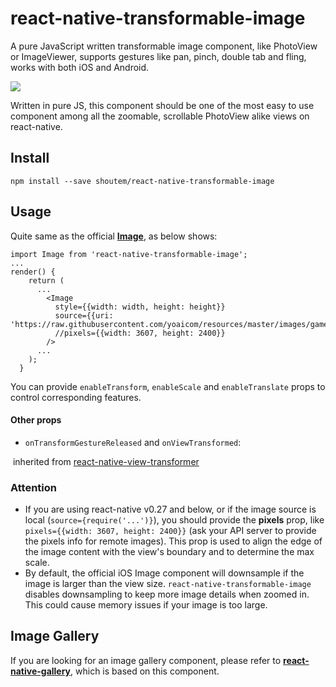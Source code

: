 # react-native-transformable-image

A pure JavaScript written transformable image component, like PhotoView or ImageViewer, supports gestures like pan, pinch, double tab and fling, works with both iOS and Android.

![](Demo/demo.gif)



Written in pure JS, this component should be one of the most easy to use component among all the zoomable, scrollable PhotoView alike views on react-native.

## Install

 `npm install --save shoutem/react-native-transformable-image`



## Usage

Quite same as the official **[Image](https://facebook.github.io/react-native/docs/image.html)**, as below shows:

```
import Image from 'react-native-transformable-image';
...
render() {
    return (
      ...
        <Image
          style={{width: width, height: height}}
          source={{uri: 'https://raw.githubusercontent.com/yoaicom/resources/master/images/game_of_thrones_1.jpg'}}
          //pixels={{width: 3607, height: 2400}}
        />
      ...
    );
  }
```

You can provide `enableTransform`, `enableScale` and `enableTranslate`  props to control corresponding features.

#### Other props

* `onTransformGestureReleased` and `onViewTransformed`:

​	inherited from [react-native-view-transformer](https://github.com/shoutem/react-native-view-transformer)

### Attention

* If you are using  react-native v0.27 and below, or if the image source is local (`source={require('...')}`), you should provide the **pixels** prop, like `pixels={{width: 3607, height: 2400}}` (ask your API server to provide the pixels info for remote images). This prop is used to align the edge of the image content with the view's boundary and to determine the max scale.
* By default, the official iOS Image component will downsample if the image is larger than the view size. `react-native-transformable-image` disables downsampling to keep more image details when zoomed in. This could cause memory issues if your image is too large.



## Image Gallery

If you are looking for an image gallery component, please refer to [**react-native-gallery**](https://github.com/ldn0x7dc/react-native-gallery), which is based on this component.
